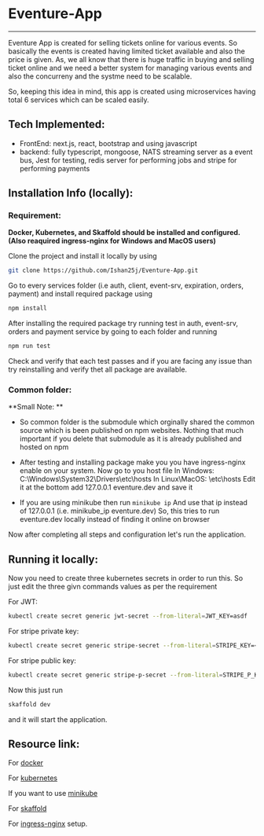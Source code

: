 # Eventure-App
---
Eventure App is created for selling tickets online for various events. So basically the events is created having limited ticket available and also the price is given.
As, we all know that there is huge traffic in buying and selling ticket online and we need a better system for managing various events and also the concurreny and the systme need to be scalable.

So, keeping this idea in mind, this app is created using microservices having total 6 services which can be scaled easily.

## Tech Implemented:
- FrontEnd: next.js, react, bootstrap and using javascript
- backend: fully typescript, mongoose, NATS streaming server as a event bus, Jest for testing, redis server for performing jobs and stripe for performing payments

## Installation Info (locally):

### Requirement: 
**Docker, Kubernetes, and Skaffold should be installed and configured. (Also reaquired ingress-nginx for Windows and MacOS users)**

Clone the project and install it locally by using
```bash
git clone https://github.com/Ishan25j/Eventure-App.git
```
Go to every services folder (i.e auth, client, event-srv, expiration, orders, payment) and install required package using
```bash
npm install
```

After installing the required package try running test in auth, event-srv, orders and payment service by going to each folder and running
```bash
npm run test
```
Check and verify that each test passes and if you are facing any issue than try reinstalling and verify thet all package are available.

### Common folder:
**Small Note: **
- So common folder is the submodule which orginally shared the common source which is been published on npm websites. Nothing that much important if you delete that submodule as it is already published and hosted on npm

- After testing and installing package make you you have ingress-nginx enable on your system.
Now go to you host file
In Windows: C:\Windows\System32\Drivers\etc\hosts
In Linux\MacOS: \etc\hosts
Edit it at the bottom add 127.0.0.1 eventure.dev
and save it
- If you are using minikube then run `minikube ip`
And use that ip instead of 127.0.0.1 (i.e. minikube_ip eventure.dev)
So, this tries to run eventure.dev locally instead of finding it online on browser

Now after completing all steps and configuration let's run the application.

## Running it locally:
Now you need to create three kubernetes secrets in order to run this. So just edit the three givn commands values as per the requirement

For JWT:
```bash
kubectl create secret generic jwt-secret --from-literal=JWT_KEY=asdf
```

For stripe private key:
```bash
kubectl create secret generic stripe-secret --from-literal=STRIPE_KEY=<use private key given by stripe>
```

For stripe public key:
```bash
kubectl create secret generic stripe-p-secret --from-literal=STRIPE_P_KEY=<use private key given by stripe>
```

Now this just run 

```bash
skaffold dev
```

and it will start the application.

## Resource link:

For [docker](https://www.docker.com/get-started)

For [kubernetes](https://kubernetes.io/docs/tasks/tools/)

If you want to use [minikube](https://minikube.sigs.k8s.io/docs/start/)

For [skaffold](https://skaffold.dev/docs/quickstart/)

For [ingress-nginx](https://kubernetes.github.io/ingress-nginx/deploy/) setup.
